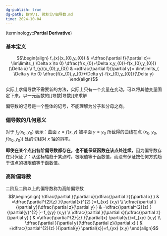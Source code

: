 ```yaml
---
dg-publish: true
dg-path: 数学/1. 微积分/偏导数.md
time: 2024-10-04
---
```


(terminology::**Partial Derivative**)
### 基本定义
$$\begin{align}
f_{x}(x_{0},y_{0}) & =\dfrac{\partial f}{\partial x}= \lim\limits_{ \Delta x \to 0}  \dfrac{f(x_{0}+\Delta x,y_{0})-f(x_{0},y_{0})}{\Delta x} \\
f_{y}(x_{0},y_{0}) & =\dfrac{\partial f}{\partial y}= \lim\limits_{ \Delta y \to 0}  \dfrac{f(x_{0},y_{0}+\Delta y)-f(x_{0},y_{0})}{\Delta y}
\end{align}$$

实际上求偏导数不需要新的方法，实际上只有一个变量在变动，可以将其他变量固定下来，以一元函数的[[导数\|导数]]来求解

偏导数的记号是一个整体的记号，不能理解为分子和分母之商。

### 偏导数的几何意义
对于 $f_{x}(x_{0},y_{0})$ 表示：曲面 $z=f(x,y)$ 被平面 $y=y_{0}$ 所截得的曲线在点 $(x_{0},y_{0},f(x_{0},y_{0}))$ 处的切线对 $x$ 轴的斜率。

**即使在某个点出各阶偏导数都存在，也不能保证函数在该点处连续**，因为偏导数存在只保证了：从坐标轴趋于某点时，极限值等于函数值，而没有保证按任何方式趋于该点的极限值等于函数值。

### 高阶偏导数
二阶及二阶以上的偏导数称为高阶偏导数
$$\begin{align}
\dfrac{\partial }{\partial x}(\dfrac{\partial z}{\partial x} ) & =\dfrac{\partial^{2}{z} }{\partial{x}^{2} }=f_{xx} (x,y)   \\
\dfrac{\partial }{\partial y}(\dfrac{\partial z}{\partial y} ) & =\dfrac{\partial^{2}{z} }{\partial{y}^{2} }=f_{yy} (x,y)  \\
\dfrac{\partial }{\partial x}(\dfrac{\partial z}{\partial y} ) & =\dfrac{\partial^{2}{z} }{\partial{x} \partial{y}}=f_{xy} (x,y)  \\
\dfrac{\partial }{\partial y}(\dfrac{\partial z}{\partial x} ) & =\dfrac{\partial^{2}{z} }{\partial{y} \partial{x}}=f_{yx} (x,y)  
\end{align}$$







